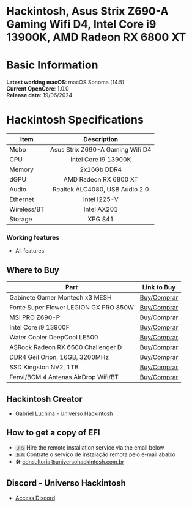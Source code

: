 # Hackintosh, Asus Strix Z690-A Gaming Wifi D4, Intel Core i9 13900K, AMD Radeon RX 6800 XT

# Basic Information

**Latest working macOS**: macOS Sonoma (14.5)
<br>
**Current OpenCore**: 1.0.0
<br>
**Release date**: 19/06/2024

# Hackintosh Specifications
|Item|Description|
|-|:-------:|
|Mobo|Asus Strix Z690-A Gaming Wifi D4|
|CPU|Intel Core i9 13900K|
|Memory|2x16Gb DDR4|
|dGPU|AMD Radeon RX 6800 XT|
|Audio|Realtek ALC4080, USB Audio 2.0|
|Ethernet|Intel I225-V|
|Wireless/BT|Intel AX201|
|Storage|XPG S41|

### Working features
- All features

## Where to Buy

|Part|Link to Buy|
|-|:-------:|
|Gabinete Gamer Montech x3 MESH|[Buy/Comprar](https://www.terabyteshop.com.br/produto/18721/gabinete-gamer-montech-x3-mesh-mid-tower-black-atx?p=880853)|
|Fonte Super Flower LEGION GX PRO 850W|[Buy/Comprar](https://www.terabyteshop.com.br/produto/17901/fonte-super-flower-legion-gx-pro-850w-80-plus-gold-pfc-ativo-semi-modular-sf-850p14xe?p=880853)|
|MSI PRO Z690-P|[Buy/Comprar](https://www.terabyteshop.com.br/produto/26358/placa-mae-msi-pro-z690-p-chipset-z690-intel-lga-1700-atx-ddr4-911-7d36-002-v1?p=880853)|
|Intel Core i9 13900F|[Buy/Comprar](https://www.terabyteshop.com.br/produto/24094/processador-intel-core-i9-13900f-20ghz-56ghz-turbo-13-geracao-24-core-32-threads-lga-1700-bx8071513900f?p=880853)|
|Water Cooler DeepCool LE500|[Buy/Comprar](https://www.terabyteshop.com.br/produto/22309/water-cooler-deepcool-le500-led-6-cores-240mm-intel-amd-r-le500-bklnmc-g-1?p=880853)|
|ASRock Radeon RX 6600 Challenger D|[Buy/Comprar](https://www.terabyteshop.com.br/produto/19808/placa-de-video-asrock-radeon-rx-6600-challenger-d-8gb-gddr6-fsr-ray-tracing-90-ga2rzz-00uanf?p=880853)|
|DDR4 Geil Orion, 16GB, 3200MHz|[Buy/Comprar](https://www.terabyteshop.com.br/produto/26931/memoria-ddr4-geil-orion-16gb-3200mhz-gray-gaog416gb3200c22sc?p=880853)|
|SSD Kingston NV2, 1TB|[Buy/Comprar](https://www.terabyteshop.com.br/produto/23000/ssd-kingston-nv2-1tb-m2-nvme-2280-leitura-3500mbs-e-gravacao-2100mbs-snv2s1000g?p=880853)|
|Fenvi/BCM 4 Antenas AirDrop Wifi/BT|[Buy/Comprar](https://s.click.aliexpress.com/e/_DesyuGT)|

## Hackintosh Creator
- [Gabriel Luchina - Universo Hackintosh](https://luchina.com.br)

## How to get a copy of EFI
- 🇺🇸 Hire the remote installation service via the email below
- 🇧🇷 Contrate o serviço de instalação remota pelo e-mail abaixo
- 🛠️ [consultoria@universohackintosh.com.br](mailto:consultoria@universohackintosh.com.br)

## Discord - Universo Hackintosh
- [Access Discord](https://discord.universohackintosh.com.br)
